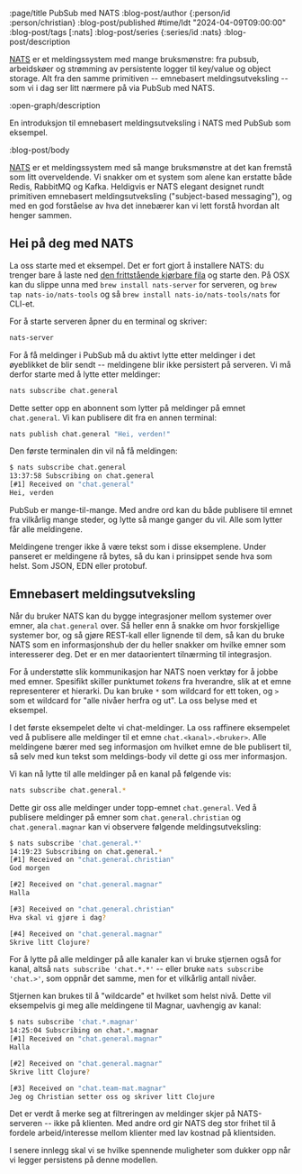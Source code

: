 :page/title PubSub med NATS
:blog-post/author {:person/id :person/christian}
:blog-post/published #time/ldt "2024-04-09T09:00:00"
:blog-post/tags [:nats]
:blog-post/series {:series/id :nats}
:blog-post/description

[NATS](https://nats.io) er et meldingssystem med mange bruksmønstre: fra pubsub,
arbeidskøer og strømming av persistente logger til key/value og object storage.
Alt fra den samme primitiven -- emnebasert meldingsutveksling -- som vi i dag
ser litt nærmere på via PubSub med NATS.

:open-graph/description

En introduksjon til emnebasert meldingsutveksling i NATS med PubSub som
eksempel.

:blog-post/body

[NATS](https://nats.io) er et meldingssystem med så mange bruksmønstre at det
kan fremstå som litt overveldende. Vi snakker om et system som alene kan
erstatte både Redis, RabbitMQ og Kafka. Heldigvis er NATS elegant designet rundt
primitiven emnebasert meldingsutveksling ("subject-based messaging"), og med en
god forståelse av hva det innebærer kan vi lett forstå hvordan alt henger
sammen.

## Hei på deg med NATS

La oss starte med et eksempel. Det er fort gjort å installere NATS: du trenger
bare å laste ned [den frittstående kjørbare fila](https://nats.io/download/) og
starte den. På OSX kan du slippe unna med `brew install nats-server` for
serveren, og `brew tap nats-io/nats-tools` og så `brew install
nats-io/nats-tools/nats` for CLI-et.

For å starte serveren åpner du en terminal og skriver:

```sh
nats-server
```

For å få meldinger i PubSub må du aktivt lytte etter meldinger i det øyeblikket
de blir sendt -- meldingene blir ikke persistert på serveren. Vi må derfor
starte med å lytte etter meldinger:

```sh
nats subscribe chat.general
```

Dette setter opp en abonnent som lytter på meldinger på emnet `chat.general`. Vi
kan publisere dit fra en annen terminal:

```sh
nats publish chat.general "Hei, verden!"
```

Den første terminalen din vil nå få meldingen:

```sh
$ nats subscribe chat.general
13:37:58 Subscribing on chat.general
[#1] Received on "chat.general"
Hei, verden
```

PubSub er mange-til-mange. Med andre ord kan du både publisere til emnet fra
vilkårlig mange steder, og lytte så mange ganger du vil. Alle som lytter får
alle meldingene.

Meldingene trenger ikke å være tekst som i disse eksemplene. Under panseret er
meldingene rå bytes, så du kan i prinsippet sende hva som helst. Som JSON, EDN
eller protobuf.

## Emnebasert meldingsutveksling

Når du bruker NATS kan du bygge integrasjoner mellom systemer over emner, ala
`chat.general` over. Så heller enn å snakke om hvor forskjellige systemer bor,
og så gjøre REST-kall eller lignende til dem, så kan du bruke NATS som en
informasjonshub der du heller snakker om hvilke emner som interesserer deg. Det
er en mer dataorientert tilnærming til integrasjon.

For å understøtte slik kommunikasjon har NATS noen verktøy for å jobbe med
emner. Spesifikt skiller punktumet *tokens* fra hverandre, slik at et emne
representerer et hierarki. Du kan bruke `*` som wildcard for ett token, og `>`
som et wildcard for "alle nivåer herfra og ut". La oss belyse med et eksempel.

I det første eksempelet delte vi chat-meldinger. La oss raffinere eksempelet ved
å publisere alle meldinger til et emne `chat.<kanal>.<bruker>`. Alle meldingene
bærer med seg informasjon om hvilket emne de ble publisert til, så selv med kun
tekst som meldings-body vil dette gi oss mer informasjon.

Vi kan nå lytte til alle meldinger på en kanal på følgende vis:

```sh
nats subscribe chat.general.*
```

Dette gir oss alle meldinger under topp-emnet `chat.general`. Ved å publisere
meldinger på emner som `chat.general.christian` og `chat.general.magnar` kan vi
observere følgende meldingsutveksling:

```sh
$ nats subscribe 'chat.general.*'
14:19:23 Subscribing on chat.general.*
[#1] Received on "chat.general.christian"
God morgen

[#2] Received on "chat.general.magnar"
Halla

[#3] Received on "chat.general.christian"
Hva skal vi gjøre i dag?

[#4] Received on "chat.general.magnar"
Skrive litt Clojure?
```

For å lytte på alle meldinger på alle kanaler kan vi bruke stjernen også for
kanal, altså `nats subscribe 'chat.*.*'` -- eller bruke `nats subscribe
'chat.>'`, som oppnår det samme, men for et vilkårlig antall nivåer.

Stjernen kan brukes til å "wildcarde" et hvilket som helst nivå. Dette vil
eksempelvis gi meg alle meldingene til Magnar, uavhengig av kanal:

```sh
$ nats subscribe 'chat.*.magnar'
14:25:04 Subscribing on chat.*.magnar
[#1] Received on "chat.general.magnar"
Halla

[#2] Received on "chat.general.magnar"
Skrive litt Clojure?

[#3] Received on "chat.team-mat.magnar"
Jeg og Christian setter oss og skriver litt Clojure
```

Det er verdt å merke seg at filtreringen av meldinger skjer på NATS-serveren --
ikke på klienten. Med andre ord gir NATS deg stor frihet til å fordele
arbeid/interesse mellom klienter med lav kostnad på klientsiden.

I senere innlegg skal vi se hvilke spennende muligheter som dukker opp når vi
legger persistens på denne modellen.
